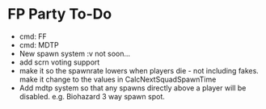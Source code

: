 # FP Party To-Do

- cmd: FF
- cmd: MDTP
- New spawn system :v not soon...
- add scrn voting support
- make it so the spawnrate lowers when players die - not including fakes.
  make it change to the values in CalcNextSquadSpawnTime
- Add mdtp system so that any spawns directly above a player will be disabled. e.g. Biohazard 3 way spawn spot.
